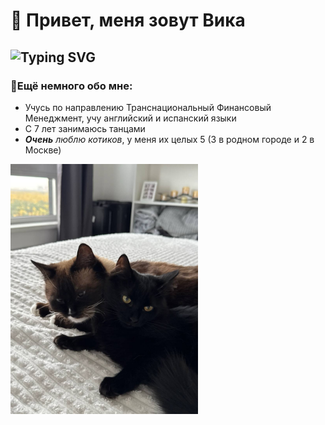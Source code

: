 # 👋 Привет, меня зовут Вика
## ![Typing SVG](https://readme-typing-svg.herokuapp.com/?lines=🎓+Студентка+2+курса+РАНХиГС;🐍+Изучаю+Python&color=white&size=25)

### 🎯Ещё немного обо мне:
- Учусь по направлению Транснациональный Финансовый Менеджмент, учу английский и испанский языки
- С 7 лет занимаюсь танцами
- ***Очень*** *люблю котиков*, у меня их целых 5 (3 в родном городе и 2 в Москве)
<img src="IMG_0400.JPG" width="300">
